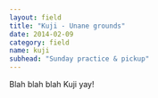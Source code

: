 ```yaml
---
layout: field
title: "Kuji - Unane grounds"
date: 2014-02-09
category: field
name: kuji
subhead: "Sunday practice & pickup"
---
```


Blah blah blah Kuji yay!


